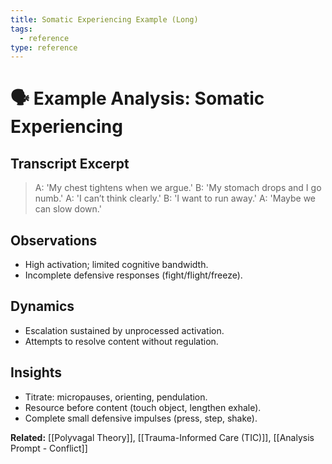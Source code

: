 ```yaml
---
title: Somatic Experiencing Example (Long)
tags:
  - reference
type: reference
---
```


<!-- @format -->

# 🗣 Example Analysis: Somatic Experiencing

## Transcript Excerpt

> A: 'My chest tightens when we argue.'
> B: 'My stomach drops and I go numb.'
> A: 'I can’t think clearly.'
> B: 'I want to run away.'
> A: 'Maybe we can slow down.'

## Observations

- High activation; limited cognitive bandwidth.
- Incomplete defensive responses (fight/flight/freeze).

## Dynamics

- Escalation sustained by unprocessed activation.
- Attempts to resolve content without regulation.

## Insights

- Titrate: micropauses, orienting, pendulation.
- Resource before content (touch object, lengthen exhale).
- Complete small defensive impulses (press, step, shake).

**Related:** [[Polyvagal Theory]], [[Trauma-Informed Care (TIC)]], [[Analysis Prompt - Conflict]]
